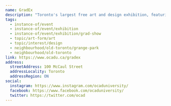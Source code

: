 ```yaml
---
name: GradEx
description: "Toronto's largest free art and design exhibition, featuring the annual graduate exhibition of OCAD University. The event showcases the work of over 800 emerging artists and designers across all disciplines, including fine art, design, and digital media. Running since 1914, GradEx offers opportunities to discover new artists, purchase original work, and scout creative talent."
tags:
  - instance-of/event
  - instance-of/event/exhibition
  - instance-of/event/exhibition/grad-show
  - topic/art-form/art
  - topic/interest/design
  - neighbourhood/old-toronto/grange-park
  - neighbourhood/old-toronto
link: https://www.ocadu.ca/gradex
address:
  streetAddress: 100 McCaul Street
  addressLocality: Toronto
  addressRegion: ON
social:
  instagram: https://www.instagram.com/ocaduniversity/
  facebook: https://www.facebook.com/ocaduniversity/
  twitter: https://twitter.com/ocad
---
```

